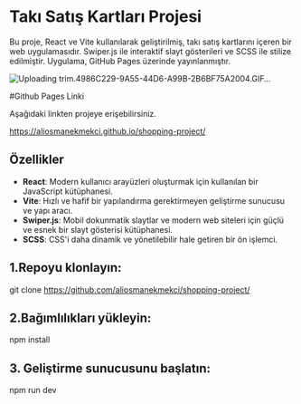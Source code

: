 # Takı Satış Kartları Projesi

Bu proje, React ve Vite kullanılarak geliştirilmiş, takı satış kartlarını içeren bir web uygulamasıdır. Swiper.js ile interaktif slayt gösterileri ve SCSS ile stilize edilmiştir. Uygulama, GitHub Pages üzerinde yayınlanmıştır.

![Uploading trim.4986C229-9A55-44D6-A99B-2B6BF75A2004.GIF…]()




#Github Pages Linki

Aşağıdaki linkten projeye erişebilirsiniz.

https://aliosmanekmekci.github.io/shopping-project/

## Özellikler

- **React**: Modern kullanıcı arayüzleri oluşturmak için kullanılan bir JavaScript kütüphanesi.
- **Vite**: Hızlı ve hafif bir yapılandırma gerektirmeyen geliştirme sunucusu ve yapı aracı.
- **Swiper.js**: Mobil dokunmatik slaytlar ve modern web siteleri için güçlü ve esnek bir slayt gösterisi kütüphanesi.
- **SCSS**: CSS'i daha dinamik ve yönetilebilir hale getiren bir ön işlemci.

 ## 1.Repoyu klonlayın:

git clone https://github.com/aliosmanekmekci/shopping-project/

## 2.Bağımlılıkları yükleyin:

npm install

## 3. Geliştirme sunucusunu başlatın:

npm run dev

